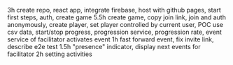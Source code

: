3h create repo, react app, integrate firebase, host with github pages, start first steps, auth, create game
5.5h create game, copy join link, join and auth anonymously, create player, set player controlled by current user, POC use csv data, start/stop progress, progression service, progression rate, event service of facilitator activates event 
1h fast forward event, fix invite link, describe e2e test
1.5h "presence" indicator, display next events for facilitator
2h setting activities